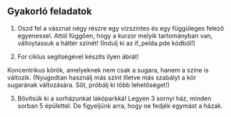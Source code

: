 ## Gyakorló feladatok

1. Oszd fel a vásznat négy részre egy vízszintes és egy függüleges felező egyenessel. Attól függően, hogy a kurzor melyik tartományban van, váltoytassuk a háttér színét! 
(Indulj ki az if_pelda.pde kódból!)

2. For ciklus segítségével készíts ilyen ábrát!

Koncentrikus körök, amelyeknek nem csak a sugara, hanem a színe is változik.
(Nyugodtan használj más színt illetve más szabályt a kör sugarának változására. Sőt, próbálj ki több lehetőséget!)

3. Bővítsük ki a sorházunkat lakóparkká! Legyen 3 sornyi ház, minden sorban 5 épülettel. De figyeljünk arra, hogy ne fedjék egymást a házak.

